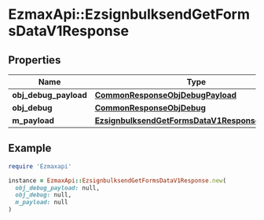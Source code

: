 # EzmaxApi::EzsignbulksendGetFormsDataV1Response

## Properties

| Name | Type | Description | Notes |
| ---- | ---- | ----------- | ----- |
| **obj_debug_payload** | [**CommonResponseObjDebugPayload**](CommonResponseObjDebugPayload.md) |  |  |
| **obj_debug** | [**CommonResponseObjDebug**](CommonResponseObjDebug.md) |  | [optional] |
| **m_payload** | [**EzsignbulksendGetFormsDataV1ResponseMPayload**](EzsignbulksendGetFormsDataV1ResponseMPayload.md) |  |  |

## Example

```ruby
require 'Ezmaxapi'

instance = EzmaxApi::EzsignbulksendGetFormsDataV1Response.new(
  obj_debug_payload: null,
  obj_debug: null,
  m_payload: null
)
```

